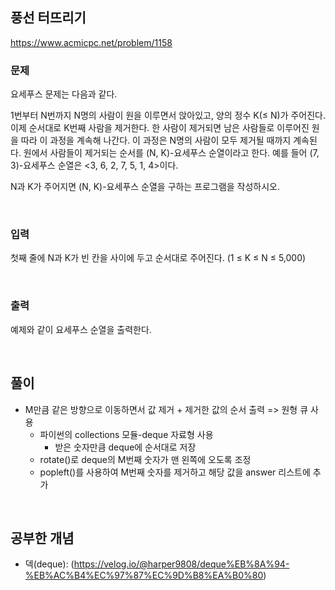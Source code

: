 ## 풍선 터뜨리기
https://www.acmicpc.net/problem/1158
### 문제
요세푸스 문제는 다음과 같다.

1번부터 N번까지 N명의 사람이 원을 이루면서 앉아있고, 양의 정수 K(≤ N)가 주어진다. 이제 순서대로 K번째 사람을 제거한다. 한 사람이 제거되면 남은 사람들로 이루어진 원을 따라 이 과정을 계속해 나간다. 이 과정은 N명의 사람이 모두 제거될 때까지 계속된다. 원에서 사람들이 제거되는 순서를 (N, K)-요세푸스 순열이라고 한다. 예를 들어 (7, 3)-요세푸스 순열은 <3, 6, 2, 7, 5, 1, 4>이다.

N과 K가 주어지면 (N, K)-요세푸스 순열을 구하는 프로그램을 작성하시오.

<br />

### 입력
첫째 줄에 N과 K가 빈 칸을 사이에 두고 순서대로 주어진다. (1 ≤ K ≤ N ≤ 5,000)

<br />

### 출력
예제와 같이 요세푸스 순열을 출력한다.

<br />

## 풀이
- M만큼 같은 방향으로 이동하면서 값 제거 + 제거한 값의 순서 출력 => 원형 큐 사용
    - 파이썬의 collections 모듈-deque 자료형 사용
        - 받은 숫자만큼 deque에 순서대로 저장
  - rotate()로 deque의 M번째 숫자가 맨 왼쪽에 오도록 조정
  - popleft()를 사용하여 M번째 숫자를 제거하고 해당 값을 answer 리스트에 추가

<br />

## 공부한 개념
- 덱(deque): (https://velog.io/@harper9808/deque%EB%8A%94-%EB%AC%B4%EC%97%87%EC%9D%B8%EA%B0%80)
